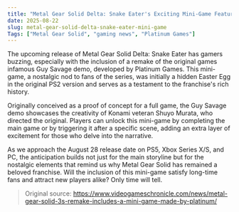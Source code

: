```yaml
---
title: "Metal Gear Solid Delta: Snake Eater's Exciting Mini-Game Feature"
date: 2025-08-22
slug: metal-gear-solid-delta-snake-eater-mini-game
Tags: ["Metal Gear Solid", "gaming news", "Platinum Games"]
---
```


The upcoming release of Metal Gear Solid Delta: Snake Eater has gamers buzzing, especially with the inclusion of a remake of the original games infamous Guy Savage demo, developed by Platinum Games. This mini-game, a nostalgic nod to fans of the series, was initially a hidden Easter Egg in the original PS2 version and serves as a testament to the franchise's rich history.

Originally conceived as a proof of concept for a full game, the Guy Savage demo showcases the creativity of Konami veteran Shuyo Murata, who directed the original. Players can unlock this mini-game by completing the main game or by triggering it after a specific scene, adding an extra layer of excitement for those who delve into the narrative.

As we approach the August 28 release date on PS5, Xbox Series X/S, and PC, the anticipation builds not just for the main storyline but for the nostalgic elements that remind us why Metal Gear Solid has remained a beloved franchise. Will the inclusion of this mini-game satisfy long-time fans and attract new players alike? Only time will tell.
> Original source: https://www.videogameschronicle.com/news/metal-gear-solid-3s-remake-includes-a-mini-game-made-by-platinum/